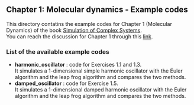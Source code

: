 ## Chapter 1: Molecular dynamics - Example codes

This directory contatins the example codes for Chapter 1 (Molecular Dynamics) of the book [Simulation of Complex Systems](https://github.com/softmatterlab/SOCS/).<br />
You can reach the discussion for Chapter 1 through this [link](https://github.com/softmatterlab/SOCS/discussions/7).

### List of the available example codes ###

- **harmonic_oscillator** : code for Exercises 1.1 and 1.3. <br /> It simulates a 1-dimensional simple harmonic oscillator with the Euler algorithm and the leap frog algorithm and compares the two methods.
- **damped_oscillator** : code for Exercise 1.5. <br /> It simulates a 1-dimensional damped harmonic oscillator with the Euler algorithm and the leap frog algorithm and compares the two methods.
